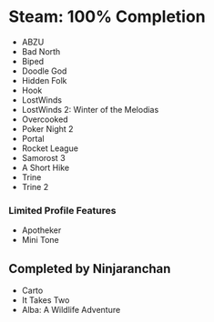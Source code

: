 # Steam: 100% Completion

- ABZU
- Bad North
- Biped
- Doodle God
- Hidden Folk
- Hook
- LostWinds
- LostWinds 2: Winter of the Melodias
- Overcooked
- Poker Night 2
- Portal
- Rocket League
- Samorost 3
- A Short Hike
- Trine
- Trine 2

### Limited Profile Features
- Apotheker
- Mini Tone

## Completed by Ninjaranchan
- Carto
- It Takes Two
- Alba: A Wildlife Adventure